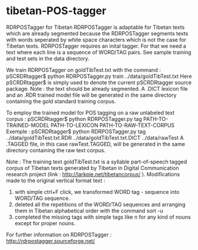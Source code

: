 # tibetan-POS-tagger
RDRPOSTagger for Tibetan
RDRPOSTagger is adaptable for Tibetan texts which are already segmented because the RDRPOSTagger segments texts with words seperated by white space characters which is not the case for Tibetan texts.
RDRPOSTagger requires an inital tagger. For that we need a text where each line is a sequence of WORD/TAG pairs.
See sample training and test sets in the data directory.

We train RDRPOSTagger on goldTibTest.txt with the command : pSCRDRtagger$ python RDRPOSTagger.py train ../data/goldTibTest.txt
Here pSCRDRtagger$ is simply used to denote the current pSCRDRtagger source package. Note : the text should be already segmented.
A .DICT lexicon file and an .RDR trained model file will be generated in the same directory containing the gold standard training corpus.

To employ the trained model for POS tagging on a raw unlabeled text corpus : pSCRDRtagger$ python RDRPOSTagger.py tag PATH-TO-TRAINED-MODEL PATH-TO-LEXICON PATH-TO-RAW-TEXT-CORPUS
Exemple : pSCRDRtagger$ python RDRPOSTagger.py tag ../data/goldTibTest.txt.RDR ../data/goldTibTest.txt.DICT ../data/rawTest
A .TAGGED file, in this case rawTest.TAGGED, will be generated in the same directory containing the raw text corpus.

Note :
The training text goldTibTest.txt is a syllable part-of-speech tagged corpus of Tibetan texts generated by Tibetan in Digital Communication research project (link : http://larkpie.net/tibetancorpus/ ).
Modifications made to the original vertical format text : 
1) with simple ctrl+F click, we transformed WORD  tag - sequence into WORD/TAG sequence.
2) deleted all the repetitions of the WORD/TAG sequences and arranging them in Tibetan alphabetical order with the command sort -u
3) completed the missing tags with simple tags like n for any kind of nouns except for proper nouns. 

For further information on RDRPOSTagger : http://rdrpostagger.sourceforge.net/



